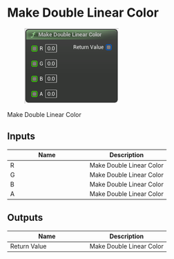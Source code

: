 # Make Double Linear Color

<div align="left" data-full-width="false">

<figure><img src="../../../../api/Math/Color/Make_Double_Linear_Color.png" alt=""><figcaption></figcaption></figure>

</div>

Make Double Linear Color

## Inputs

<table><thead><tr><th width="170">Name</th><th>Description</th></tr></thead><tbody><tr><td>R</td><td>Make Double Linear Color</td></tr><tr><td>G</td><td>Make Double Linear Color</td></tr><tr><td>B</td><td>Make Double Linear Color</td></tr><tr><td>A</td><td>Make Double Linear Color</td></tr></tbody></table>

## Outputs

<table><thead><tr><th width="170">Name</th><th>Description</th></tr></thead><tbody><tr><td>Return Value</td><td>Make Double Linear Color</td></tr></tbody></table>
